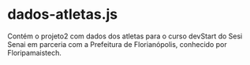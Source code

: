 # dados-atletas.js
Contém o projeto2 com dados dos atletas para o curso devStart do Sesi Senai em parceria com a Prefeitura de Florianópolis, conhecido por Floripamaistech.
